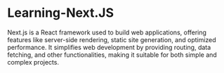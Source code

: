 # Learning-Next.JS
Next.js is a React framework used to build web applications, offering features like server-side rendering, static site generation, and optimized performance. It simplifies web development by providing routing, data fetching, and other functionalities, making it suitable for both simple and complex projects.

